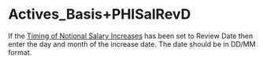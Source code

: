 # Actives\_Basis+PHISalRevD

If the [Timing of Notional Salary
Increases](actives_basis+phisalincind.md) has been set to Review Date
then enter the day and month of the increase date. The date should be in
DD/MM format.

